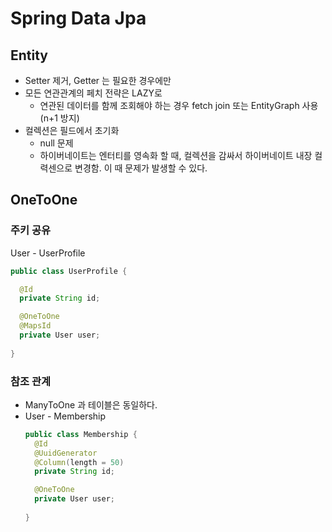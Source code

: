 Spring Data Jpa
===================


## Entity
* Setter 제거, Getter 는 필요한 경우에만
* 모든 연관관계의 페치 전략은 LAZY로
  - 연관된 데이터를 함께 조회해야 하는 경우 fetch join 또는 EntityGraph 사용 (n+1 방지)
* 컬렉션은 필드에서 초기화
  - null 문제
  - 하이버네이트는 엔터티를 영속화 할 때, 컬렉션을 감싸서 하이버네이트 내장 컬력센으로 변경함. 이 때 문제가 발생할 수 있다.


## OneToOne

### 주키 공유
User - UserProfile
  ```java
  public class UserProfile {
  
    @Id
    private String id;
  
    @OneToOne
    @MapsId
    private User user;
    
  }
  ```

### 참조 관계
- ManyToOne 과 테이블은 동일하다. 
- User - Membership
  ```java
  public class Membership {
    @Id
    @UuidGenerator
    @Column(length = 50)
    private String id;
  
    @OneToOne
    private User user;
    
  }
  ```


